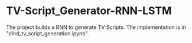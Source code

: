 # TV-Script_Generator-RNN-LSTM

The project builds a RNN to generate TV Scripts. The implementation is in "dlnd_tv_script_generation.ipynb".
